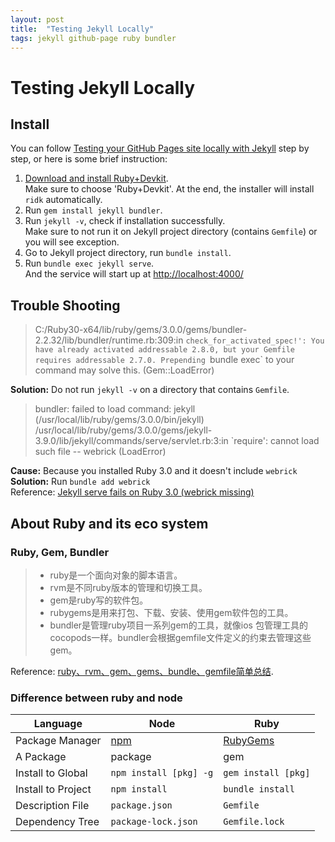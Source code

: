 ```yaml
---
layout: post
title:  "Testing Jekyll Locally"
tags: jekyll github-page ruby bundler
---
```

# Testing Jekyll Locally
## Install
You can follow [Testing your GitHub Pages site locally with Jekyll](https://docs.github.com/en/pages/setting-up-a-github-pages-site-with-jekyll/testing-your-github-pages-site-locally-with-jekyll)
step by step, or here is some brief instruction:
1. [Download and install Ruby+Devkit](https://rubyinstaller.org/downloads/).  
    Make sure to choose 'Ruby+Devkit'. At the end, the installer will install `ridk` automatically.
2. Run `gem install jekyll bundler`.
3. Run `jekyll -v`, check if installation successfully.  
    Make sure to not run it on Jekyll project directory (contains `Gemfile`) or you will see exception.
4. Go to Jekyll project directory, run `bundle install`.
5. Run `bundle exec jekyll serve`.  
    And the service will start up at <http://localhost:4000/>

## Trouble Shooting
> C:/Ruby30-x64/lib/ruby/gems/3.0.0/gems/bundler-2.2.32/lib/bundler/runtime.rb:309:in `check_for_activated_spec!': You have already activated addressable 2.8.0, but your Gemfile requires addressable 2.7.0. Prepending `bundle exec` to your command may solve this. (Gem::LoadError)

**Solution:** Do not run `jekyll -v` on a directory that contains `Gemfile`.

> bundler: failed to load command: jekyll (/usr/local/lib/ruby/gems/3.0.0/bin/jekyll)
/usr/local/lib/ruby/gems/3.0.0/gems/jekyll-3.9.0/lib/jekyll/commands/serve/servlet.rb:3:in `require': cannot load such file -- webrick (LoadError)

**Cause:** Because you installed Ruby 3.0 and it doesn't include `webrick`  
**Solution:** Run `bundle add webrick`  
Reference: [Jekyll serve fails on Ruby 3.0 (webrick missing)](https://github.com/github/pages-gem/issues/752)  

## About Ruby and its eco system
### Ruby, Gem, Bundler
> * ruby是一个面向对象的脚本语言。
> * rvm是不同ruby版本的管理和切换工具。
> * gem是ruby写的软件包。
> * rubygems是用来打包、下载、安装、使用gem软件包的工具。
> * bundler是管理ruby项目一系列gem的工具，就像ios 包管理工具的cocopods一样。bundler会根据gemfile文件定义的约束去管理这些gem。

Reference: [ruby、rvm、gem、gems、bundle、gemfile简单总结](https://www.jianshu.com/p/c077bdbe85eb).

### Difference between ruby and node

| Language | Node | Ruby |
|  ----  | ----  | ----  |
| Package Manager | [npm](https://www.npmjs.com/) | [RubyGems](https://rubygems.org/) |
| A Package | package | gem |
| Install to Global | `npm install [pkg] -g` | `gem install [pkg]` |
| Install to Project | `npm install` | `bundle install` |
| Description File | `package.json` | `Gemfile` |
| Dependency Tree | `package-lock.json` | `Gemfile.lock` |
